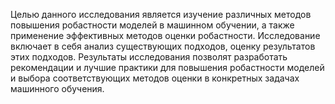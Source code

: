 Целью данного исследования является изучение различных методов повышения робастности моделей в машинном обучении, а также применение эффективных методов оценки робастности. Исследование включает в себя анализ существующих подходов, оценку результатов этих подходов. Результаты исследования позволят разработать рекомендации и лучшие практики для повышения робастности моделей и выбора соответствующих методов оценки в конкретных задачах машинного обучения.